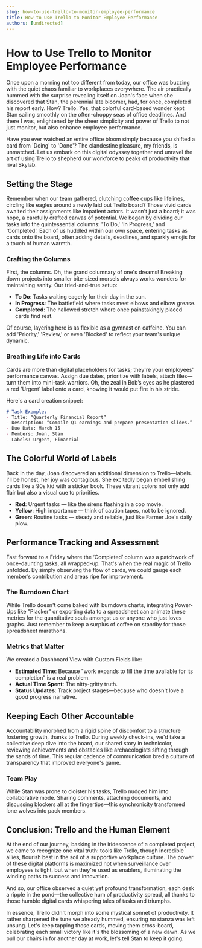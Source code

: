 ```yaml
---
slug: how-to-use-trello-to-monitor-employee-performance
title: How to Use Trello to Monitor Employee Performance
authors: [undirected]
---
```



# How to Use Trello to Monitor Employee Performance

Once upon a morning not too different from today, our office was buzzing with the quiet chaos familiar to workplaces everywhere. The air practically hummed with the surprise revealing itself on Joan's face when she discovered that Stan, the perennial late bloomer, had, for once, completed his report early. How? Trello. Yes, that colorful card-based wonder kept Stan sailing smoothly on the often-choppy seas of office deadlines. And there I was, enlightened by the sheer simplicity and power of Trello to not just monitor, but also enhance employee performance.

Have you ever watched an entire office bloom simply because you shifted a card from 'Doing' to 'Done'? The clandestine pleasure, my friends, is unmatched. Let us embark on this digital odyssey together and unravel the art of using Trello to shepherd our workforce to peaks of productivity that rival Skylab.

## Setting the Stage

Remember when our team gathered, clutching coffee cups like lifelines, circling like eagles around a newly laid out Trello board? Those vivid cards awaited their assignments like impatient actors. It wasn't just a board; it was hope, a carefully crafted canvas of potential. We began by dividing our tasks into the quintessential columns: 'To Do,' 'In Progress,' and 'Completed.' Each of us huddled within our own space, entering tasks as cards onto the board, often adding details, deadlines, and sparkly emojis for a touch of human warmth.

### Crafting the Columns

First, the columns. Oh, the grand columnary of one's dreams! Breaking down projects into smaller bite-sized morsels always works wonders for maintaining sanity. Our tried-and-true setup:

- **To Do**: Tasks waiting eagerly for their day in the sun.
- **In Progress**: The battlefield where tasks meet elbows and elbow grease.
- **Completed**: The hallowed stretch where once painstakingly placed cards find rest.

Of course, layering here is as flexible as a gymnast on caffeine. You can add 'Priority,' 'Review,' or even 'Blocked' to reflect your team's unique dynamic.

### Breathing Life into Cards

Cards are more than digital placeholders for tasks; they're your employees' performance canvas. Assign due dates, prioritize with labels, attach files—turn them into mini-task warriors. Oh, the zeal in Bob’s eyes as he plastered a red 'Urgent' label onto a card, knowing it would put fire in his stride.

Here's a card creation snippet:

```markdown
# Task Example:
- Title: “Quarterly Financial Report”
- Description: “Compile Q1 earnings and prepare presentation slides.”
- Due Date: March 15
- Members: Joan, Stan
- Labels: Urgent, Financial
```

## The Colorful World of Labels

Back in the day, Joan discovered an additional dimension to Trello—labels. I'll be honest, her joy was contagious. She excitedly began embellishing cards like a 90s kid with a sticker book. These vibrant colors not only add flair but also a visual cue to priorities.

- **Red**: Urgent tasks — like the sirens flashing in a cop movie.
- **Yellow**: High importance — think of caution tapes, not to be ignored.
- **Green**: Routine tasks — steady and reliable, just like Farmer Joe's daily plow.

## Performance Tracking and Assessment

Fast forward to a Friday where the ‘Completed’ column was a patchwork of once-daunting tasks, all wrapped-up. That's when the real magic of Trello unfolded. By simply observing the flow of cards, we could gauge each member’s contribution and areas ripe for improvement.

### The Burndown Chart

While Trello doesn't come baked with burndown charts, integrating Power-Ups like "Placker" or exporting data to a spreadsheet can animate these metrics for the quantitative souls amongst us or anyone who just loves graphs. Just remember to keep a surplus of coffee on standby for those spreadsheet marathons.

### Metrics that Matter

We created a Dashboard View with Custom Fields like:

- **Estimated Time**: Because "work expands to fill the time available for its completion" is a real problem.
- **Actual Time Spent**: The nitty-gritty truth.
- **Status Updates**: Track project stages—because who doesn't love a good progress narrative.

## Keeping Each Other Accountable

Accountability morphed from a rigid spine of discomfort to a structure fostering growth, thanks to Trello. During weekly check-ins, we'd take a collective deep dive into the board, our shared story in technicolor, reviewing achievements and obstacles like archaeologists sifting through the sands of time. This regular cadence of communication bred a culture of transparency that improved everyone's game.

### Team Play

While Stan was prone to cloister his tasks, Trello nudged him into collaborative mode. Sharing comments, attaching documents, and discussing blockers all at the fingertips—this synchronicity transformed lone wolves into pack members.

## Conclusion: Trello and the Human Element

At the end of our journey, basking in the iridescence of a completed project, we came to recognize one vital truth: tools like Trello, though incredible allies, flourish best in the soil of a supportive workplace culture. The power of these digital platforms is maximized not when surveillance over employees is tight, but when they're used as enablers, illuminating the winding paths to success and innovation. 

And so, our office observed a quiet yet profound transformation, each desk a ripple in the pond—the collective hum of productivity spread, all thanks to those humble digital cards whispering tales of tasks and triumphs.

In essence, Trello didn't morph into some mystical sonnet of productivity. It rather sharpened the tune we already hummed, ensuring no stanza was left unsung. Let's keep tapping those cards, moving them cross-board, celebrating each small victory like it's the blossoming of a new dawn. As we pull our chairs in for another day at work, let's tell Stan to keep it going.
